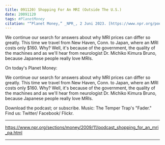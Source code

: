 ```yaml
---
title: 091120) Shopping For An MRI (Outside The U.S.)
date: 20091120
tags: #PlanetMoney
citation: "“Planet Money,” _NPR_, 2 Juni 2023. [https://www.npr.org/podcasts/510289/planet-money](https://www.npr.org/podcasts/510289/planet-money) (diakses 4 Juni 2023)."
---
```


We continue our search for answers about why MRI prices can differ so greatly. This time we travel from New Haven, Conn. to Japan, where an MRI costs only $160. Why? Well, it's because of the government, the quality of the machines and as we'll hear from neurologist Dr. Michiko Kimura Bruno, because Japanese people really love MRIs.

On today's Planet Money:

We continue our search for answers about why MRI prices can differ so greatly. This time we travel from New Haven, Conn. to Japan, where an MRI costs only $160. Why? Well, it's because of the government, the quality of the machines and as we'll hear from neurologist Dr. Michiko Kimura Bruno, because Japanese people really love MRIs.

Download the podcast; or subscribe. Music: The Temper Trap's "Fader." Find us: Twitter/ Facebook/ Flickr.

----

https://www.npr.org/sections/money/2009/11/podcast_shopping_for_an_mri_pa.html



----

